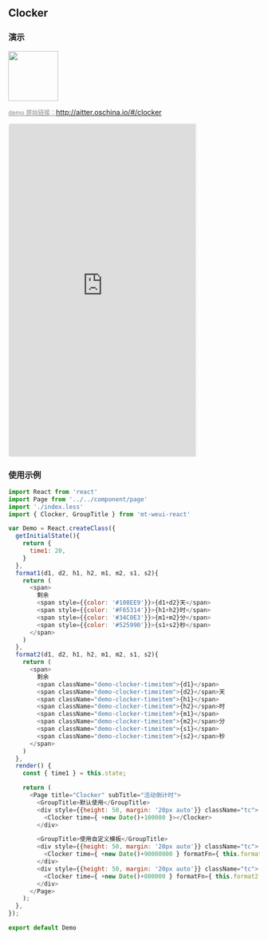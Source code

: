 ## Clocker

### 演示

<img width="100" src="http://qr.topscan.com/api.php?text=http://aitter.oschina.io/#/clocker"/>

<a href="http://aitter.oschina.io/#/clocker" target="_blank" style="font-size:12px;color:#888;">demo 原始链接：http://aitter.oschina.io/#/clocker</a>

<div style="width:377px;height:667px;display:inline-block;border:1px dashed #ececec;border-radius:5px;overflow:hidden;">
  <iframe src="http://aitter.oschina.io/#/clocker" width="375" height="667" border="0" frameborder="0"></iframe>
</div>


### 使用示例

``` javascript
import React from 'react'
import Page from '../../component/page'
import './index.less'
import { Clocker, GroupTitle } from 'mt-weui-react'

var Demo = React.createClass({
  getInitialState(){
    return {
      time1: 20,
    }
  },
  format1(d1, d2, h1, h2, m1, m2, s1, s2){
    return (
      <span>
        剩余
        <span style={{color: '#108EE9'}}>{d1+d2}天</span>
        <span style={{color: '#F65314'}}>{h1+h2}时</span>
        <span style={{color: '#34C0E3'}}>{m1+m2}分</span>
        <span style={{color: '#525990'}}>{s1+s2}秒</span>
      </span>
    )
  },
  format2(d1, d2, h1, h2, m1, m2, s1, s2){
    return (
      <span>
        剩余
        <span className="demo-clocker-timeitem">{d1}</span>
        <span className="demo-clocker-timeitem">{d2}</span>天
        <span className="demo-clocker-timeitem">{h1}</span>
        <span className="demo-clocker-timeitem">{h2}</span>时
        <span className="demo-clocker-timeitem">{m1}</span>
        <span className="demo-clocker-timeitem">{m2}</span>分
        <span className="demo-clocker-timeitem">{s1}</span>
        <span className="demo-clocker-timeitem">{s2}</span>秒
      </span>
    )
  },
  render() {
    const { time1 } = this.state;

    return (
      <Page title="Clocker" subTitle="活动倒计时">
        <GroupTitle>默认使用</GroupTitle>
        <div style={{height: 50, margin: '20px auto'}} className="tc">
          <Clocker time={ +new Date()+100000 }></Clocker>
        </div>

        <GroupTitle>使用自定义模板</GroupTitle>
        <div style={{height: 50, margin: '20px auto'}} className="tc">
          <Clocker time={ +new Date()+90000000 } formatFn={ this.format1 }></Clocker>
        </div>
        <div style={{height: 50, margin: '20px auto'}} className="tc">
          <Clocker time={ +new Date()+800000 } formatFn={ this.format2 }></Clocker>
        </div>
      </Page>
    );
  },
});

export default Demo

```
